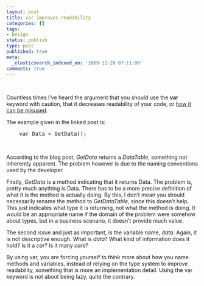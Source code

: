 ```yaml
---
layout: post
title: var improves readability
categories: []
tags:
- Design
status: publish
type: post
published: true
meta:
  _elasticsearch_indexed_on: '2009-11-20 07:11:00'
comments: true
---
```

<p>
&nbsp;
</p>

<p>
Countless times I&rsquo;ve heard the argument that you should use the <strong>var </strong>keyword with caution, that it decreases readability of your code, or <a href="http://weblogs.asp.net/stevewellens/archive/2009/11/19/can-the-c-var-keyword-be-misused.aspx">how it can be misused</a>.
</p>

<p>
The example given in the linked post is:
</p>

<pre class="csharpcode">
    var Data = GetData();
</pre>
<p>
&nbsp;
</p>
<p>
According to the blog post, <em>GetData </em>returns a <em>DataTable</em>, something not inherently apparent. The problem however is due to the naming conventions used by the developer.
</p>
<p>
Firstly, <em>GetData </em>is a method indicating that it returns Data. The problem is, pretty much anything is Data. There has to be a more precise definition of what it is the method is actually doing. By this, I don&rsquo;t mean you should necessarily rename the method to <em>GetDataTable</em>, since this doesn&rsquo;t help. This just indicates what type it is returning, not what the method is doing. It would be an appropriate name if the domain of the problem were somehow about types, but in a business scenario, it doesn&rsquo;t provide much value.
</p>
<p>
The second issue and just as important, is the variable name, <em>data</em>. Again, it is not descriptive enough. What is <em>data</em>? What kind of information does it hold? Is it a <em>car</em>? Is it many <em>cars</em>?
</p>
<p>
By using var, you are forcing yourself to think more about how you name methods and variables, instead of relying on the type system to improve readability, something that is more an implementation detail. Using the var keyword is not about being lazy, quite the contrary.
</p>
